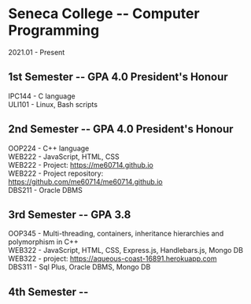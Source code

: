 # Seneca College -- Computer Programming

2021.01 - Present

1st Semester  --  GPA 4.0 President's Honour  
---------------
IPC144 - C language  
ULI101 - Linux, Bash scripts  


2nd Semester  --  GPA 4.0 President's Honour  
---------------
OOP224 - C++ language  
WEB222 - JavaScript, HTML, CSS  
WEB222 - Project: https://me60714.github.io  
WEB222 - Project repository: https://github.com/me60714/me60714.github.io  
DBS211 - Oracle DBMS  


3rd Semester  --  GPA 3.8   
---------------
OOP345 -  Multi-threading, containers, inheritance hierarchies and polymorphism in C++  
WEB322 -  JavaScript, HTML, CSS, Express.js, Handlebars.js, Mongo DB  
WEB322 -  project: https://aqueous-coast-16891.herokuapp.com  
DBS311 -  Sql Plus, Oracle DBMS, Mongo DB  


4th Semester  --  
---------------

